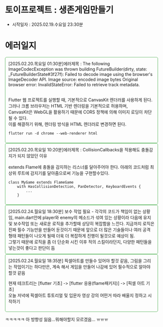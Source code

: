 # 토이프로젝트 : 생존게임만들기
- 시작일자 : 2025.02.19.수요일 23:30분


# 에러일지
<div style="border: 1px solid #4CAF50; padding: 10px; border-radius: 5px;">
[2025.02.20.목요일 01:30분]에러제목 : The following ImageCodecException was thrown building FutureBuilder<void>(dirty, state:
_FutureBuilderState<void>#3f27f):
Failed to decode image using the browser's ImageDecoder API.
Image source: encoded image bytes
Original browser error: InvalidStateError: Failed to retrieve track metadata.
<br>
<br>


Flutter 웹 프로젝트를 실행할 때, 기본적으로 CanvasKit 렌더러를 사용하게 된다.  
그러나 크롬 브라우저는 HTML 기반 렌더링을 기본적으로 허용하며,  
CanvasKit은 WebGL을 활용하기 때문에 CORS 정책에 의해 이미지 로딩이 차단될 수 있다.
<br>
이를 해결하기 위해, 렌더링 방식을 HTML 렌더러로 변경하면 된다.
```
flutter run -d chrome --web-renderer html
```
</div>

<div style="border: 1px solid #4CAF50; padding: 10px; border-radius: 5px;">
[2025.02.20.목요일 10:20분]에러제목 : CollisionCallbacks을 적용해도 충돌감지가 되지 않았던 이유
<br>
<br>
extends Flame에 충돌을 감지하는 리스너를 달아주어야 한다.
아래의 코드처럼 최상위 루트에 감지기를 달아줌으로써 기능을 구현할수있다.

```
class MyGame extends FlameGame
    with HasCollisionDetection, PanDetector, KeyboardEvents {
        ...
    }

```

</div>


<div style="border: 1px solid #4CAF50; padding: 10px; border-radius: 5px;">
[2025.02.24.월요일 18:30분] 보수 작업 필요 - 각각의 코드가 책임이 없는 상황임, main.dart안에 player와 enemy의 메소드가 섞여 있는 상황이라 다음에 유지 및 보수작업 또는 새로운 로직을  추가할때 상당히 복잡함을 느낀다.
지금까지 로직은 진짜 필수 기능만을 만들어 둔것이기 때문에 앞으로 더 많은 기술들이나 
여러 공격 형태 패턴들이 나오게 될때 더욱 더 복잡하게 진행이 될것으로 예상이 됨.
<br/>
그렇기 때문에 로직을 좀 더 단순화 시킨 이후 적의 스킬이라던지, 다양한 패턴들을 넣는것이 좋다고 판단이 듬

</div>

<div style="border: 1px solid #4CAF50; padding: 10px; border-radius: 5px;">
[2025.02.24.월요일 18:35분] 픽셀아트를 만들수 있어야 할것 같음, 그림을 그리는 작업이기는 하다만은, 계속 해서 게임을 만들어 나감에 있어 필수적으로 알아야 할것 같음
<br/>

현재 테크트리는 [flutter 기초] -> [flutter 응용(flame패키지)] -> [픽셀 아트 기초]  
오늘 저녁에 픽셀아트 튜토리얼 및 입문자 영상 강의 어떤거 따라 배울지 정하고 시작하기
</div>


ㅋㅋㅋㅋㅋ 아 방향성 잃음...뭐해야할지 모르겠음... ㅠㅠㅠ
